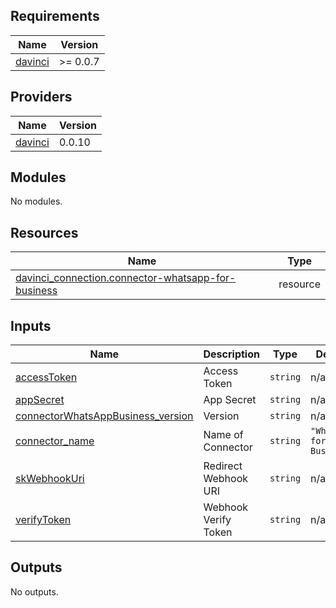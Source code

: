 <!-- BEGIN_TF_DOCS -->
## Requirements

| Name | Version |
|------|---------|
| <a name="requirement_davinci"></a> [davinci](#requirement\_davinci) | >= 0.0.7 |

## Providers

| Name | Version |
|------|---------|
| <a name="provider_davinci"></a> [davinci](#provider\_davinci) | 0.0.10 |

## Modules

No modules.

## Resources

| Name | Type |
|------|------|
| [davinci_connection.connector-whatsapp-for-business](https://registry.terraform.io/providers/samir-gandhi/davinci/latest/docs/resources/connection) | resource |

## Inputs

| Name | Description | Type | Default | Required |
|------|-------------|------|---------|:--------:|
| <a name="input_accessToken"></a> [accessToken](#input\_accessToken) | Access Token | `string` | n/a | yes |
| <a name="input_appSecret"></a> [appSecret](#input\_appSecret) | App Secret | `string` | n/a | yes |
| <a name="input_connectorWhatsAppBusiness_version"></a> [connectorWhatsAppBusiness\_version](#input\_connectorWhatsAppBusiness\_version) | Version | `string` | n/a | yes |
| <a name="input_connector_name"></a> [connector\_name](#input\_connector\_name) | Name of Connector | `string` | `"WhatsApp for Business"` | no |
| <a name="input_skWebhookUri"></a> [skWebhookUri](#input\_skWebhookUri) | Redirect Webhook URI | `string` | n/a | yes |
| <a name="input_verifyToken"></a> [verifyToken](#input\_verifyToken) | Webhook Verify Token | `string` | n/a | yes |

## Outputs

No outputs.
<!-- END_TF_DOCS -->